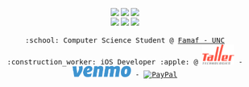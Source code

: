 <p align="center">
  <a href="https://www.linkedin.com/in/igor-andruskiewitsch/"><img src="https://img.shields.io/badge/LinkedIn-igor--andruskiewitsch-blue?logo=Linkedin&style=flat-square"/></a>
  <a href="mailto:i.andruskiewitsch23@gmail.com"><img src="https://img.shields.io/badge/Gmail-i.andruskiewitsch23-red?logo=Gmail&style=flat-square"/></a>
  <a href="https://t.me/elrusito23"><img src="https://img.shields.io/badge/Telegram-elrusito23-blue?logo=Telegram&style=flat-square"/></a>
  <br>
  <a href="https://stackoverflow.com/users/8189455/rusito23"><img src="https://img.shields.io/badge/Stack%20Overflow-rusito23-orange?logo=StackOverflow&style=flat-square"/></a>
  <a href="https://github.com/rusito-23/resume/blob/master/resume.pdf" ><img src="https://img.shields.io/badge/CV-Resume-green?logo=LaTex&style=flat-square"/></a>
  <a href="https://soundcloud.com/igor-andruskiewitsch" ><img src="https://img.shields.io/badge/SoundCloud-igor--andruskiewitsch-important?style=flat-square&logo=soundcloud&logoColor=white"/></a>
  <br>
  <br>
  <samp>
    :school: Computer Science Student @ <a href="https://www.famaf.unc.edu.ar" >Famaf - UNC</a><br>
    :construction_worker: iOS Developer :apple: @ <a href="https://www.tallertechnologies.com"><img alt="Taller Technologies" src="assets/taller_logo.svg" height=40 /></a> - <a href="https://www.venmo.com"><img alt="Venmo" src="assets/venmo_logo.png" height=22 /></a> - <a href="https://www.paypal.com/"><img alt="PayPal" src="https://cdn.svgporn.com/logos/paypal.svg" height=22/></a>
  <br>
  </samp>
</p>

